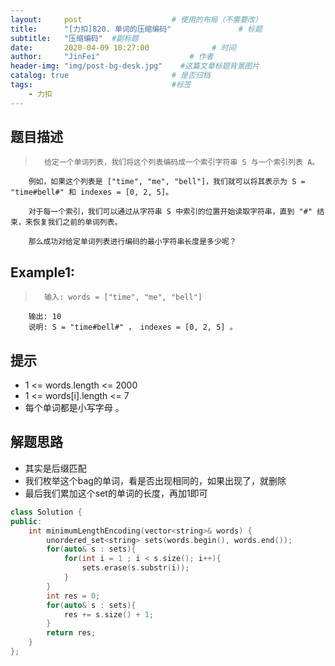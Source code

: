 ```yaml
---
layout:     post                    # 使用的布局（不需要改） 
title:      "[力扣]820. 单词的压缩编码"               # 标题  
subtitle:   "压缩编码"  #副标题 
date:       2020-04-09 10:27:00              # 时间 
author:     "JinFei"                    # 作者 
header-img: "img/post-bg-desk.jpg"    #这篇文章标题背景图片 
catalog: true                       # 是否归档 
tags:                               #标签     
    - 力扣
---
```


## 题目描述
>       给定一个单词列表，我们将这个列表编码成一个索引字符串 S 与一个索引列表 A。

        例如，如果这个列表是 ["time", "me", "bell"]，我们就可以将其表示为 S = "time#bell#" 和 indexes = [0, 2, 5]。

        对于每一个索引，我们可以通过从字符串 S 中索引的位置开始读取字符串，直到 "#" 结束，来恢复我们之前的单词列表。

        那么成功对给定单词列表进行编码的最小字符串长度是多少呢？

## Example1:
 
>       输入: words = ["time", "me", "bell"]
        输出: 10
        说明: S = "time#bell#" ， indexes = [0, 2, 5] 。


## 提示
- 1 <= words.length <= 2000
- 1 <= words[i].length <= 7
- 每个单词都是小写字母 。


## 解题思路
- 其实是后缀匹配
- 我们枚举这个bag的单词，看是否出现相同的，如果出现了，就删除
- 最后我们累加这个set的单词的长度，再加1即可


```C++
class Solution {
public:
    int minimumLengthEncoding(vector<string>& words) {
        unordered_set<string> sets(words.begin(), words.end());
        for(auto& s : sets){
            for(int i = 1 ; i < s.size(); i++){
                sets.erase(s.substr(i));
            }
        }
        int res = 0;
        for(auto& s : sets){
            res += s.size() + 1;
        }
        return res;
    }
};
```

